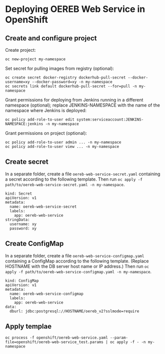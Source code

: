 # Deploying OEREB Web Service in OpenShift

## Create and configure project

Create project:
```
oc new-project my-namespace
```

Set secret for pulling images from registry (optional):
```
oc create secret docker-registry dockerhub-pull-secret --docker-username=xy --docker-password=xy -n my-namespace
oc secrets link default dockerhub-pull-secret --for=pull -n my-namespace
```

Grant permissions for deploying from Jenkins running in a different namespace (optional);
replace JENKINS-NAMESPACE with the name of the namespace where Jenkins is deployed:
```
oc policy add-role-to-user edit system:serviceaccount:JENKINS-NAMESPACE:jenkins -n my-namespace
```

Grant permissions on project (optional):
```
oc policy add-role-to-user admin ... -n my-namespace
oc policy add-role-to-user view ... -n my-namespace
```

## Create secret

In a separate folder, create a file `oereb-web-service-secret.yaml`
containing a secret according to the following template.
Then run `oc apply -f path/to/oereb-web-service-secret.yaml -n my-namespace`.

```
kind: Secret
apiVersion: v1
metadata:
  name: oereb-web-service-secret
  labels:
    app: oereb-web-service
stringData:
  username: xy
  password: xy
```

## Create ConfigMap

In a separate folder, create a file `oereb-web-service-configmap.yaml`
containing a ConfigMap according to the following template.
(Replace HOSTNAME with the DB server host name or IP address.)
Then run `oc apply -f path/to/oereb-web-service-configmap.yaml -n my-namespace`.

```
kind: ConfigMap
apiVersion: v1
metadata:
  name: oereb-web-service-configmap
  labels:
    app: oereb-web-service
data:
  dburl: jdbc:postgresql://HOSTNAME/oereb_v2?sslmode=require
```

## Apply templae

```
oc process -f openshift/oereb-web-service.yaml --param-file=openshift/oereb-web-service_test.params | oc apply -f - -n my-namespace
```
